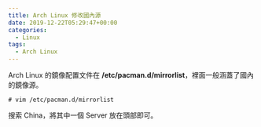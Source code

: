 ```yaml
---
title: Arch Linux 修改國內源
date: 2019-12-22T05:29:47+00:00
categories:
  - Linux
tags:
  - Arch Linux
---
```


Arch Linux 的鏡像配置文件在 **/etc/pacman.d/mirrorlist**，裡面一般涵蓋了國內的鏡像源。

```shell
# vim /etc/pacman.d/mirrorlist
```

搜索 China，將其中一個 Server 放在頭部即可。
